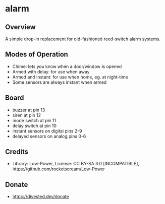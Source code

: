 alarm
=====

Overview
--------
A simple drop-in replacement for old-fashioned reed-switch alarm systems.

Modes of Operation
------------------
- Chime: lets you know when a door/window is opened
- Armed with delay: for use when away
- Armed and instant: for use when home, eg. at night-time
- Some sensors are always instant when armed

Board
-----
- buzzer at pin 13
- siren at pin 12
- mode switch at pin 11
- delay switch at pin 10
- instant sensors on digital pins 2-9
- delayed sensors on analog pins 0-6

Credits
-------
- Library: Low-Power, License: CC BY-SA 3.0 [INCOMPATIBLE], https://github.com/rocketscream/Low-Power

Donate
-------
- https://divested.dev/donate
